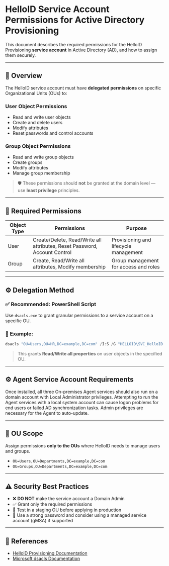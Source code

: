 # HelloID Service Account Permissions for Active Directory Provisioning

This document describes the required permissions for the HelloID Provisioning **service account** in Active Directory (AD), and how to assign them securely.

---

## 🔧 Overview

The HelloID service account must have **delegated permissions** on specific Organizational Units (OUs) to:

### User Object Permissions
- Read and write user objects
- Create and delete users
- Modify attributes
- Reset passwords and control accounts

### Group Object Permissions
- Read and write group objects
- Create groups
- Modify attributes
- Manage group membership

> 🛡️ These permissions should **not** be granted at the domain level — use **least privilege** principles.

---

## 🔐 Required Permissions

| Object Type | Permissions | Purpose |
|-------------|-------------|---------|
| User | Create/Delete, Read/Write all attributes, Reset Password, Account Control | Provisioning and lifecycle management |
| Group | Create, Read/Write all attributes, Modify membership | Group management for access and roles |

---

## ⚙️ Delegation Method

### ✅ Recommended: PowerShell Script
Use `dsacls.exe` to grant granular permissions to a service account on a specific OU.

### 🔧 Example:
```powershell
dsacls "OU=Users,OU=HR,DC=example,DC=com" /I:S /G "HELLOID\SVC_HelloID:RPWP;user"
```

> This grants **Read/Write all properties** on user objects in the specified OU.

---

## ⚙️ Agent Service Account Requirements

Once installed, all three On-premises Agent services should also run on a domain account with Local Administrator privileges.
Attempting to run the Agent services with a local system account can cause logon problems for end users or failed AD synchronization tasks.
Admin privileges are necessary for the Agent to auto-update.

---

## 📁 OU Scope

Assign permissions **only to the OUs** where HelloID needs to manage users and groups.

- `OU=Users,OU=Departments,DC=example,DC=com`
- `OU=Groups,OU=Departments,DC=example,DC=com`

---

## ⚠️ Security Best Practices

- ❌ **DO NOT** make the service account a Domain Admin
- ✅ Grant only the required permissions
- 🧪 Test in a staging OU before applying in production
- 🔐 Use a strong password and consider using a managed service account (gMSA) if supported

---

## 📘 References

- [HelloID Provisioning Documentation](https://docs.helloid.com)
- [Microsoft dsacls Documentation](https://learn.microsoft.com/en-us/windows-server/administration/windows-commands/dsacls)
